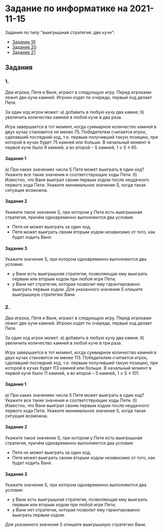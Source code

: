 # Задание по информатике на 2021-11-15
Задания по типу "выигрышная стратегия: две кучи":
- [Задание 19](https://inf-ege.sdamgia.ru/test?theme=420)
- [Задание 20](https://inf-ege.sdamgia.ru/test?theme=421)
- [Задание 21](https://inf-ege.sdamgia.ru/test?theme=422)

## Задания
### 1.
Два игрока, Петя и Ваня, играют в следующую игру.
Перед игроками лежит две кучи камней.
Игроки ходят по очереди, первый ход делает Петя.

За один ход игрок может:
а) добавить в любую кучу два камня;
б) увеличить количество камней в любой куче в два раза.

Игра завершается в тот момент,
когда суммарное количество камней в двух кучах становится не менее 75.
Победителем считается игрок, сделавший последний ход,
т.е. первым получивший такую позицию, при которой в кучах будет 75 камней или больше.
В начальный момент в первой куче было 9 камней, а во второй – S камней, 1 ≤ S ≤ 65.

#### Задание 1
а) При каких значениях числа S Петя может выиграть в один ход? Укажите все такие значения и соответствующие ходы Пети.
б) Известно, что Ваня выиграл своим первым ходом после неудачного первого хода Пети. Укажите минимальное значение S, когда такая ситуация возможна.

#### Задание 2
Укажите такое значение S, при котором у Пети есть выигрышная стратегия,
причём одновременно выполняются два условия:
- Петя не может выиграть за один ход;
- Петя может выиграть своим вторым ходом независимо от того, как будет ходить Ваня.

#### Задание 3
Укажите значение S, при котором одновременно выполняются два условия:
- у Вани есть выигрышная стратегия, позволяющая ему выиграть первым или вторым ходом при любой игре Пети;
- у Вани нет стратегии, которая позволит ему гарантированно выиграть первым ходом.
Для указанного значения S опишите выигрышную стратегию Вани.

### 2.
Два игрока, Петя и Ваня, играют в следующую игру.
Перед игроками лежит две кучи камней.
Игроки ходят по очереди, первый ход делает Петя.

За один ход игрок может:
а) добавить в любую кучу два камня;
б) увеличить количество камней в любой куче в три раза.

Игра завершается в тот момент,
когда суммарное количество камней в двух кучах становится не менее 113.
Победителем считается игрок, сделавший последний ход,
т.е. первым получивший такую позицию, при которой в кучах будет 113 камней или больше.
В начальный момент в первой куче было 11 камней, а во второй – S камней,
1 ≤ S ≤ 101.

#### Задание 1
а) При каких значениях числа S Петя может выиграть в один ход? Укажите все такие значения и соответствующие ходы Пети.
б) Известно, что Ваня выиграл своим первым ходом после неудачного первого хода Пети. Укажите минимальное значение S, когда такая ситуация возможна.

#### Задание 2
Укажите такое значение S, при котором у Пети есть выигрышная стратегия,
причём одновременно выполняются два условия:
- Петя не может выиграть за один ход;
- Петя может выиграть своим вторым ходом независимо от того, как будет ходить Ваня.

#### Задание 3
Укажите значение S, при котором одновременно выполняются два условия:
- у Вани есть выигрышная стратегия, позволяющая ему выиграть первым или вторым ходом при любой игре Пети;
- у Вани нет стратегии, которая позволит ему гарантированно выиграть первым ходом.

Для указанного значения S опишите выигрышную стратегию Вани.
